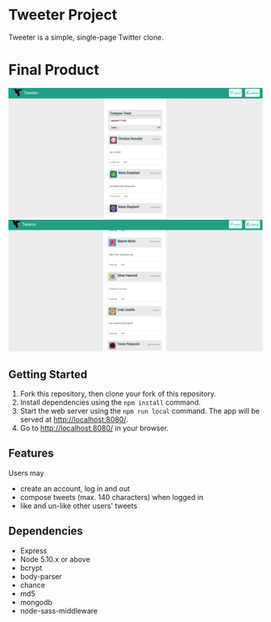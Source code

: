 # Tweeter Project

Tweeter is a simple, single-page Twitter clone.

# Final Product
!['Screenshot of tweet compose box'](https://github.com/byeong0430/tweeter/blob/master/server/docs/tweet%20compose%20box.png)
!['Screenshot of tweets'](https://github.com/byeong0430/tweeter/blob/master/server/docs/tweets.png)

## Getting Started

1. Fork this repository, then clone your fork of this repository.
2. Install dependencies using the `npm install` command.
3. Start the web server using the `npm run local` command. The app will be served at <http://localhost:8080/>.
4. Go to <http://localhost:8080/> in your browser.

## Features

Users may
- create an account, log in and out
- compose tweets (max. 140 characters) when logged in
- like and un-like other users' tweets

## Dependencies

- Express
- Node 5.10.x or above
- bcrypt
- body-parser
- chance
- md5
- mongodb
- node-sass-middleware